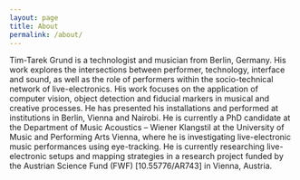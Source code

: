 ```yaml
---
layout: page
title: About
permalink: /about/
---
```


Tim-Tarek Grund is a technologist and musician from Berlin, Germany. His work explores the intersections between performer, technology, interface and sound, as well as the role of performers within the socio-technical network of live-electronics. His work focuses on the application of computer vision, object detection and fiducial markers in musical and creative processes. He has presented his installations and performed at institutions in Berlin, Vienna and Nairobi. He is currently a PhD candidate at the Department of Music Acoustics – Wiener Klangstil at the University of Music and Performing Arts Vienna, where he is investigating live-electronic music performances using eye-tracking.
He is currently researching live-electronic setups and mapping strategies in a research project funded by the Austrian Science Fund (FWF) [10.55776/AR743] in Vienna, Austria.
